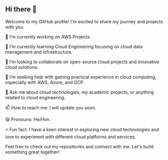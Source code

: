 ## Hi there 👋

Welcome to my GitHub profile! I'm excited to share my journey and projects with you.

🔭 I’m currently working on AWS Projects.

🌱 I’m currently learning Cloud Engineering focusing on cloud data management and infrastructure.

👯 I’m looking to collaborate on open-source cloud projects and innovative cloud solutions.

🤔 I’m seeking help with gaining practical experience in cloud computing, especially with AWS, Azure, and GCP.

💬 Ask me about cloud technologies, my academic projects, or anything related to cloud engineering.

📫 How to reach me: I will update you soon.

😄 Pronouns: He/Him.

⚡ Fun fact: I have a keen interest in exploring new cloud technologies and love to experiment with different cloud platforms and services.

Feel free to check out my repositories and connect with me. Let's build something great together!
